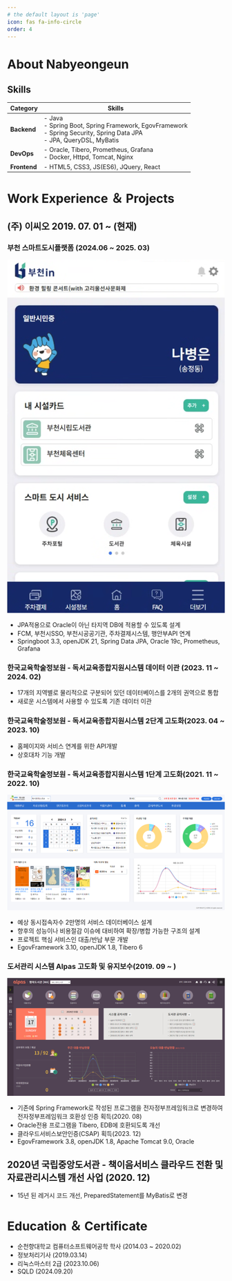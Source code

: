 ```yaml
---
# the default layout is 'page'
icon: fas fa-info-circle
order: 4
---
```


# About Nabyeongeun

## Skills

| Category   | Skills                                                                 |
|------------|------------------------------------------------------------------------|
| **Backend** | - Java  <br> - Spring Boot, Spring Framework, EgovFramework <br> - Spring Security, Spring Data JPA <br> - JPA, QueryDSL, MyBatis |
| **DevOps**  | - Oracle, Tibero, Prometheus, Grafana <br> - Docker, Httpd, Tomcat, Nginx |
| **Frontend**| - HTML5, CSS3, JS(ES6), JQuery, React                                  |



# Work Experience ＆ Projects

## (주) 이씨오 2019. 07. 01 ~ (현재)
### 부천 스마트도시플랫폼 (2024.06 ~ 2025. 03)
![3](/assets/post/portfolio/smartcitizen.png)
- JPA적용으로 Oracle이 아닌 타지역 DB에 적용할 수 있도록 설계
- FCM, 부천시SSO, 부천시공공기관, 주차결제시스템, 행안부API 연계
- Springboot 3.3, openJDK 21, Spring Data JPA, Oracle 19c, Prometheus, Grafana

### 한국교육학술정보원 - 독서교육종합지원시스템 데이터 이관 (2023. 11 ~ 2024. 02) 
- 17개의 지역별로 물리적으로 구분되어 있던 데이터베이스를 2개의 권역으로 통합  
- 새로운 시스템에서 사용할 수 있도록 기존 데이터 이관

### 한국교육학술정보원 - 독서교육종합지원시스템 2단계 고도화(2023. 04 ~ 2023. 10)
- 홈페이지와 서비스 연계를 위한 API개발
- 상호대차 기능 개발

### 한국교육학술정보원 - 독서교육종합지원시스템 1단계 고도화(2021. 11 ~ 2022. 10)
![2](/assets/post/portfolio/dls.png)
- 예상 동시접속자수 2만명의 서비스 데이터베이스 설계
- 향후의 성능이나 비용절감 이슈에 대비하여 확장/병합 가능한 구조의 설계
- 프로젝트 핵심 서비스인 대출/반납 부문 개발
- EgovFramework 3.10, openJDK 1.8, Tibero 6 


### 도서관리 시스템 Alpas 고도화 및 유지보수(2019. 09 ~ )
![1](/assets/post/portfolio/alpas.png)
- 기존에 Spring Framework로 작성된 프로그램을 전자정부프레임워크로 변경하여 전자정부프레임워크 호환성 인증 획득(2020. 08)
- Oracle전용 프로그램을 Tibero, EDB에 호환되도록 개선
- 클라우드서비스보안인증(CSAP) 획득(2023. 12)
- EgovFramework 3.8, openJDK 1.8, Apache Tomcat 9.0, Oracle

## 2020년 국립중앙도서관 - 책이음서비스 클라우드 전환 및 자료관리시스템 개선 사업 (2020. 12)
- 15년 된 레거시 코드 개선, PreparedStatement를 MyBatis로 변경

# Education ＆ Certificate
- 순천향대학교 컴퓨터소프트웨어공학 학사 (2014.03 ~ 2020.02)
- 정보처리기사 (2019.03.14)
- 리눅스마스터 2급 (2023.10.06)
- SQLD (2024.09.20)

